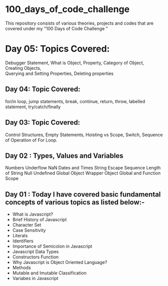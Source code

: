 # 100_days_of_code_challenge
This repository consists of various theories, projects and codes that are covered under my "100 Days of Code Challenge "

# Day 05: Topics Covered: 

Debugger Statement, 
What is Object, 
Property, 
Category of Object, 
Creating Objects,  
Querying and Setting Properties, 
Deleting properties

## Day 04: Topic Covered: 
for/in loop, 
jump statements, 
break, 
continue, 
return, 
throw, 
labelled statement, 
try/catch/finally



## Day 03: Topic Covered: 
Control Structures, 
Empty Statements, 
Hoisting vs Scope, 
Switch, 
Sequence of Operation of For Loop.


## Day 02 : Types, Values and Variables

Numbers
Underflow
NaN
Dates and Times
String
Escape Sequence
Length of String
Null
Undefined
Global Object
Wrapper Object
Global and Function Scope



## Day 01 : Today I have covered basic fundamental concepts of various topics as listed below:-

- What is Javascript?
- Brief History  of Javascript
- Character Set
- Case Sensitivity
- Literals
- Identifiers
- Importance of Semicolon in Javascript
- Javascript Data Types
- Constructors Function
- Why Javascript is Object Oriented Language?
- Methods
- Mutable and Imutable Classification
- Variabes in Javascript
          
          
          
